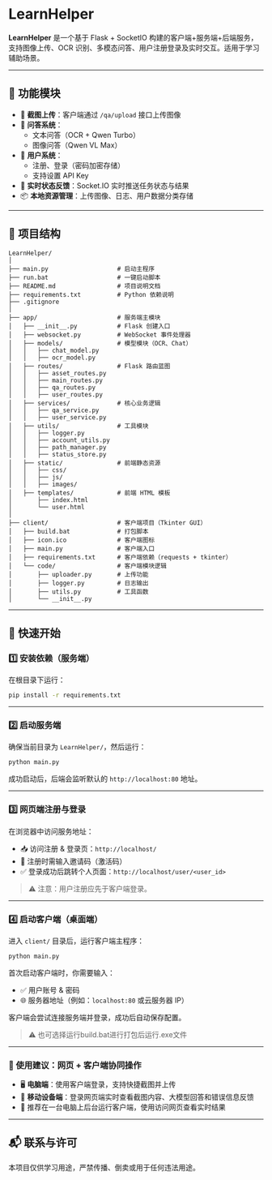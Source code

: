 # LearnHelper

**LearnHelper** 是一个基于 Flask + SocketIO 构建的客户端+服务端+后端服务，支持图像上传、OCR 识别、多模态问答、用户注册登录及实时交互。适用于学习辅助场景。

---

## 🔧 功能模块

- 📸 **截图上传**：客户端通过 `/qa/upload` 接口上传图像
- 🧠 **问答系统**：
  - 文本问答（OCR + Qwen Turbo）
  - 图像问答（Qwen VL Max）
- 🔐 **用户系统**：
  - 注册、登录（密码加密存储）
  - 支持设置 API Key
- 🔁 **实时状态反馈**：Socket.IO 实时推送任务状态与结果
- 📦 **本地资源管理**：上传图像、日志、用户数据分类存储

---

## 📁 项目结构

```
LearnHelper/
│
├── main.py                   # 启动主程序
├── run.bat                   # 一键启动脚本
├── README.md                 # 项目说明文档
├── requirements.txt          # Python 依赖说明
├── .gitignore
│
├── app/                      # 服务端主模块
│   ├── __init__.py           # Flask 创建入口
│   ├── websocket.py          # WebSocket 事件处理器
│   ├── models/               # 模型模块（OCR、Chat）
│   │   ├── chat_model.py
│   │   ├── ocr_model.py
│   ├── routes/               # Flask 路由蓝图
│   │   ├── asset_routes.py
│   │   ├── main_routes.py
│   │   ├── qa_routes.py
│   │   ├── user_routes.py
│   ├── services/             # 核心业务逻辑
│   │   ├── qa_service.py
│   │   ├── user_service.py
│   ├── utils/                # 工具模块
│   │   ├── logger.py
│   │   ├── account_utils.py
│   │   ├── path_manager.py
│   │   ├── status_store.py
│   ├── static/               # 前端静态资源
│   │   ├── css/
│   │   ├── js/
│   │   ├── images/
│   ├── templates/            # 前端 HTML 模板
│       ├── index.html
│       └── user.html
│
├── client/                   # 客户端项目（Tkinter GUI）
│   ├── build.bat             # 打包脚本
│   ├── icon.ico              # 客户端图标
│   ├── main.py               # 客户端入口
│   ├── requirements.txt      # 客户端依赖（requests + tkinter）
│   └── code/                 # 客户端模块逻辑
│       ├── uploader.py       # 上传功能
│       ├── logger.py         # 日志输出
│       ├── utils.py          # 工具函数
│       └── __init__.py
```

---

## 🚀 快速开始

### 1️⃣ 安装依赖（服务端）

在根目录下运行：

```bash
pip install -r requirements.txt
```

---

### 2️⃣ 启动服务端

确保当前目录为 `LearnHelper/`，然后运行：

```bash
python main.py
```

成功启动后，后端会监听默认的 `http://localhost:80` 地址。

---

### 3️⃣ 网页端注册与登录

在浏览器中访问服务地址：

- 📥 访问注册 & 登录页：`http://localhost/`
- 🔑 注册时需输入邀请码（激活码）
- ✅ 登录成功后跳转个人页面：`http://localhost/user/<user_id>`

> ⚠️ 注意：用户注册应先于客户端登录。

---

### 4️⃣ 启动客户端（桌面端）

进入 `client/` 目录后，运行客户端主程序：

```bash
python main.py
```

首次启动客户端时，你需要输入：

- ✅ 用户账号 & 密码  
- 🌐 服务器地址（例如：`localhost:80` 或云服务器 IP）  

客户端会尝试连接服务端并登录，成功后自动保存配置。

> ⚠️ 也可选择运行build.bat进行打包后运行.exe文件
---

### 📱 使用建议：网页 + 客户端协同操作

- 🖥️ **电脑端**：使用客户端登录，支持快捷截图并上传
- 📱 **移动设备端**：登录网页端实时查看截图内容、大模型回答和错误信息反馈
- 🧠 推荐在一台电脑上后台运行客户端，使用访问网页查看实时结果

---

## 📬 联系与许可

本项目仅供学习用途，严禁传播、倒卖或用于任何违法用途。